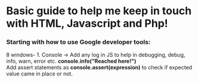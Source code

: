 <h1>Basic guide to help me keep in touch with HTML, Javascript and Php!</h1>

<h3>Starting with how to use Google developer tools: </h3>
8 windows-
1. Console -> Add any log in JS to help in debugging, debug, info, warn, error etc. <b>console.info("Reached here!")</b> <br>
Add assert statements as <b>console.assert(expression)</b> to check if expected value came in place or not. 
